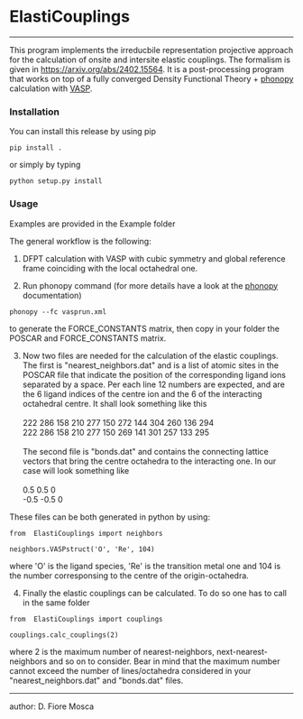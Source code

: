 # __ElastiCouplings__

---


This program implements the irreducbile representation projective approach for the calculation of onsite and intersite elastic couplings. The formalism is given in https://arxiv.org/abs/2402.15564. 
It is a post-processing program that works on top of a fully converged Density Functional Theory + [phonopy](https://phonopy.github.io/phonopy/index.html) calculation with [VASP](https://www.vasp.at).   


### Installation

You can install this release by using pip

```
pip install .
```
or simply by typing

```
python setup.py install
```


### Usage

Examples are provided in the Example folder

The general workflow is the following:

1. DFPT calculation with VASP with cubic symmetry and global reference frame coinciding with the local octahedral one.  

2. Run phonopy command (for more details have a look at the [phonopy](https://phonopy.github.io/phonopy/index.html) documentation)

```
phonopy --fc vasprun.xml
```

to generate the FORCE\_CONSTANTS matrix, then copy in your folder the POSCAR and FORCE\_CONSTANTS matrix.

3. Now two files are needed for the calculation of the elastic couplings. The first is "nearest\_neighbors.dat" and is a list of atomic sites in the POSCAR file that indicate the position of the corresponding ligand ions separated by a space. Per each line 12 numbers are expected, and are the 6 ligand indices of the centre ion and the 6 of the interacting octahedral centre.  It shall look something like this <br> 
<br> 222 286 158 210 277 150   272 144 304 260 136 294
<br> 222 286 158 210 277 150   269 141 301 257 133 295 <br> 
<br> The second file is "bonds.dat" and contains the connecting lattice vectors that bring the centre octahedra to the interacting one. In our case will look something like <br>
<br>0.5  0.5  0
<br>-0.5 -0.5  0

These files can be both generated in python by using:
```
from  ElastiCouplings import neighbors

neighbors.VASPstruct('O', 'Re', 104)
```

where 'O' is the ligand species, 'Re' is the transition metal one and 104 is the number corresponsing to the centre of the origin-octahedra. 

4. Finally the elastic couplings can be calculated. To do so one has to call in the same folder 

```
from  ElastiCouplings import couplings

couplings.calc_couplings(2)
```

where 2 is the maximum number of nearest-neighbors, next-nearest-neighbors and so on to consider. Bear in mind that the maximum number cannot exceed the number of lines/octahedra considered in your "nearest\_neighbors.dat" and "bonds.dat" files.  

---

author: D. Fiore Mosca

